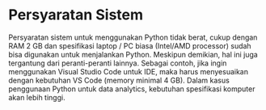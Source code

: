 # Persyaratan Sistem

  Persyaratan sistem untuk menggunakan Python tidak berat, cukup dengan RAM 2 GB dan spesifikasi laptop / PC biasa (Intel/AMD processor) sudah bisa digunakan untuk menjalankan Python. Meskipun demikian, hal ini juga tergantung dari peranti-peranti lainnya. Sebagai contoh, jika ingin menggunakan Visual Studio Code untuk IDE, maka harus menyesuaikan dengan kebutuhan VS Code (memory minimal 4 GB). Dalam kasus penggunaan Python untuk data analytics, kebutuhan spesifikasi komputer akan lebih tinggi.

